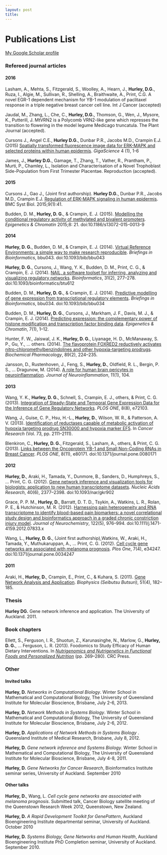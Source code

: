 ```yaml
---
layout: post
title: 
---
```

<h1 class="content-listing-header sans">Publications List</h1>

[My Google Scholar profile](https://goo.gl/btYl0b "My Google Scholar profile")

### Refereed journal articles ##

#### 2016

Lasham, A., Mehta, S., Fitzgerald, S., Woolley, A., Hearn, J., **Hurley, D.G.**, Ruza, I., Algie, M., Sullivan, R., Shelling, A., Braithwaite, A., Print, C.G. A novel EGR-1 dependent mechanism for YB-1 modulation of paclitaxel response in a triple negative breast cancer cell line.  Int J Cancer (accepted)

Jaudal, M., Zhang, L., Che, C., **Hurley, D.G.**, Thomson, G., Wen, J., Mysore, K., Putterill, J. MtVRN2 is a Polycomb VRN2-like gene which represses the transition to flowering in the model legume Medicago truncatula.  The Plant Journal (accepted). 

Cursons J., Angel C.E., **Hurley D.G.**, Dunbar P.R., Jacobs M.D., Crampin E.J. (2015) [Spatially transformed fluorescence image data for ERK-MAPK and selected proteins within human epidermis](http://dx.doi.org/10.1186/s13742-015-0102-5). *GigaScience* 4 (1), 1-6

James, J., **Hurley D.G.**, Gamage, T., Zhang, T., Vather, R., Prantham, P., Murti, P., Chamley, L., Isolation and Characterisation of a Novel Trophoblast Side-Population from First Trimester Placentae.  Reproduction (accepted).

#### 2015

Cursons J., Gao J., (Joint first authorship). **Hurley D.G.**, Dunbar P.R., Jacobs M.D., Crampin E.J. [Regulation of ERK-MAPK signaling in human epidermis](http://dx.doi.org/10.1186/s12918-015-0187-6). BMC Syst Biol. 2015;9(1):41.

Budden, D. M., **Hurley, D. G.**, & Crampin, E. J. (2015). [Modelling the conditional regulatory activity of methylated and bivalent promoters](http://www.epigeneticsandchromatin.com/content/8/1/21). *Epigenetics & Chromatin* 2015;8: 21. doi:10.1186/s13072-015-0013-9

#### 2014

**Hurley, D. G.**, Budden, D. M., & Crampin, E. J. (2014). [Virtual Reference Environments: a simple way to make research reproducible](http://bib.oxfordjournals.org/content/early/2014/12/06/bib.bbu043.abstract). *Briefings in Bioinformatics*, bbu043. doi:10.1093/bib/bbu043

**Hurley, D. G.**, Cursons, J., Wang, Y. K., Budden, D. M., Print, C. G., & Crampin, E. J. (2014). [NAIL, a software toolset for inferring, analyzing and visualizing regulatory networks](http://bioinformatics.oxfordjournals.org/content/31/2/277.abstract). *Bioinformatics*, 31(2), 277–278. doi:10.1093/bioinformatics/btu612

Budden, D. M., **Hurley, D. G.**, & Crampin, E. J. (2014). [Predictive modelling of gene expression from transcriptional regulatory elements](http://bib.oxfordjournals.org/cgi/doi/10.1093/bib/bbu034). *Briefings in Bioinformatics*, bbu034. doi:10.1093/bib/bbu034

Budden, D. M., **Hurley, D. G.**, Cursons, J., Markham, J. F., Davis, M. J., & Crampin, E. J. (2014). [Predicting expression: the complementary power of histone modification and transcription factor binding data](http://www.epigeneticsandchromatin.com/content/7/1/36). *Epigenetics & Chromatin*, 7(1), 1–12.

Hunter, F. W., Jaiswal, J. K., **Hurley, D. G.**, Liyanage, H. D., McManaway, S. P., Gu, Y., … others. (2014). [The flavoprotein FOXRED2 reductively activates nitro-chloromethylbenzindolines and other hypoxia-targeting prodrugs](http://linkinghub.elsevier.com/retrieve/pii/S0006295214001592). *Biochemical Pharmacology*, 89(2), 224–235.

Jansson, D., Rustenhoven, J., Feng, S., **Hurley, D.**, Oldfield, R. L., Bergin, P. S., … Dragunow, M. (2014). [A role for human brain pericytes in neuroinflammation](http://www.jneuroinflammation.com/content/11/1/104). *Journal of Neuroinflammation*, 11(1), 104.

#### 2013

Wang, Y. K., **Hurley, D. G.**, Schnell, S., Crampin, E. J., others, & Print, C. G. (2013). [Integration of Steady-State and Temporal Gene Expression Data for the Inference of Gene Regulatory Networks](http://dx.plos.org/10.1371/journal.pone.0072103). *PLOS ONE*, 8(8), e72103.

Wang, J., Guise, C. P., Hsu, H.-L., **Hurley, D.**, Wilson, W. R., & Patterson, A. V. (2013). [Identification of reductases capable of metabolic activation of hypoxia targeting prodrug SN30000 and hypoxia marker EF5](http://cancerres.aacrjournals.org/lookup/doi/10.1158/1538-7445.AM2013-2111). In *Cancer Research* (Vol. 73, pp. 2111–2111).

Blenkiron, C., **Hurley, D. G.**, Fitzgerald, S., Lasham, A., others, & Print, C. G. (2013). [Links between the Oncoprotein YB-1 and Small Non-Coding RNAs in Breast Cancer](http://dx.plos.org/10.1371/journal.pone.0080171). *PLOS ONE*, 8(11), e80171. doi:10.1371/journal.pone.0080171

#### 2012

**Hurley, D.**, Araki, H., Tamada, Y., Dunmore, B., Sanders, D., Humphreys, S., … Print, C. G. (2012). [Gene network inference and visualization tools for biologists: application to new human transcriptome datasets](http://nar.oxfordjournals.org/lookup/doi/10.1093/nar/gkr902). *Nucleic Acids Research*, 40(6), 2377–2398. doi:10.1093/nar/gkr902

Grace, P. P. M., **Hurley, D.**, Barratt, D. T. D., Tsykin, A., Watkins, L. R., Rolan, P. E., & Hutchinson, M. R. (2012). [Harnessing pain heterogeneity and RNA transcriptome to identify blood-based pain biomarkers: a novel correlational study design and bioinformatics approach in a graded chronic constriction injury model](http://dx.doi.org/10.1111/j.1471-4159.2012.07833.x). *Journal of Neurochemistry*, 122(5), 976–994. doi:10.1111/j.1471-4159.2012.07833.x

Wang, L., **Hurley, D. G.**, (Joint first authorship),Watkins, W., Araki, H., Tamada, Y., Muthukaruppan, A., … Print, C. G. (2012). [Cell cycle gene networks are associated with melanoma prognosis](http://www.ncbi.nlm.nih.gov/pubmed/22536322). *Plos One*, 7(4), e34247. doi:10.1371/journal.pone.0034247 

#### 2011

Araki, H., **Hurley, D.**, Crampin, E., Print, C., & Kuhara, S. (2011). [Gene Network Analysis and Application](http://joi.jlc.jst.go.jp/JST.JSTAGE/biophys/51.182?from=CrossRef). *Biophysics (Seibutsu Butsuri)*, 51(4), 182–185.

### Thesis  ###

**Hurley DG.** Gene network inference and application. The University of Auckland. 2011.

### Book chapters ###

Ellett, S., Ferguson, I. R., Shuotun, Z., Karunasinghe, N., Marlow, G., **Hurley, D. G.**, … Ferguson, L. R. (2013). Foodomics to Study Efficacy of Human Dietary Interventions. In [*Nutrigenomics and Nutrigenetics in Functional Foods and Personalized Nutrition*](http://www.crcpress.com/Nutrigenomics-and-Nutrigenetics-in-Functional-Foods-and-Personalized-Nutrition/Ferguson/9781439876800) (pp. 269–280). CRC Press.
 
### Other ###

#### Invited talks

**Hurley, D.** *Networks in Computational Biology*. Winter School in Mathematical and Computational Biology, The University of Queensland Institute for Molecular Bioscience, Brisbane, July 2-6, 2013.

**Hurley, D.** *Network Methods in Systems Biology*. Winter School in Mathematical and Computational Biology, The University of Queensland Institute for Molecular Bioscience, Brisbane, July 2-6, 2012.

**Hurley, D.** *Applications of Network Methods in Systems Biology* . Queensland Institute of Medical Research, Brisbane, July 8, 2012.

**Hurley, D.** *Gene network inference and Systems Biology.* Winter School in Mathematical and Computational Biology,  The University of Queensland Institute for Molecular Bioscience, Brisbane, July 4-8, 2011.

**Hurley, D.** *Gene Networks for Cancer Research*, Bioinformatics Institute seminar series, University of Auckland. September 2010

#### Other talks

**Hurley, D.**, Wang, L. *Cell cycle gene networks are associated with melanoma prognosis*.  Submitted talk, Cancer Biology satellite meeting of the Queenstown Research Week 2012, Queenstown, New Zealand.

**Hurley, D.**  *A Rapid Development Toolkit for GenePattern*, Auckland Bioengineering Institute departmental seminar, University of Auckland. October 2010

**Hurley, D.**  *Systems Biology, Gene Networks and Human Health*, Auckland Bioengineering Institute PhD Completion seminar, University of Auckland. September 2010.

